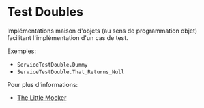 # Test Doubles
Implémentations maison d'objets (au sens de programmation objet) facilitant l'implémentation d'un cas de test.

Exemples:
* `ServiceTestDouble.Dummy`
* `ServiceTestDouble.That_Returns_Null`

Pour plus d'informations:
* [The Little Mocker](https://blog.cleancoder.com/uncle-bob/2014/05/14/TheLittleMocker.html)

